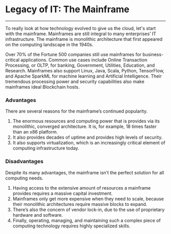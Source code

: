# Legacy of IT: The Mainframe
___

To really look at how technology evolved to give us the cloud, let's start with the mainframe. Mainframes are still integral to many enterprises’ IT infrastructure. The mainframe is monolithic architecture that first appeared on the computing landscape in the 1940s.

Over 70% of the Fortune 500 companies still use mainframes for business-critical applications. Common use cases include Online Transaction Processing, or OLTP, for banking, Government, Utilities, Education, and Research. Mainframes also support Linux, Java, Scala, Python, TensorFlow, and Apache SparkML for machine learning and Artificial Intelligence. Their tremendous processing power and security capabilities also make mainframes ideal Blockchain hosts.


### Advantages
There are several reasons for the mainframe’s continued popularity.

1. The enormous resources and computing power that is provides via its monolithic, converged architecture. It is, for example, 18 times faster than an x86 platform.
2. It also provides decades of uptime and provides high levels of security.
3. It also supports virtualization, which is an increasingly critical element of computing infrastructure today.

### Disadvantages
Despite its many advantages, the mainframe isn’t the perfect solution for all computing needs.

1. Having access to the extensive amount of resources a mainframe provides requires a massive capital investment.
2. Mainframes only get more expensive when they need to scale, because their monolithic architectures require massive blocks to expand.
3. There’s also the concern of vendor lock-in, due to the use of proprietary hardware and software.
4. Finally, operating, managing, and maintaining such a complex piece of computing technology requires highly specialized skills.